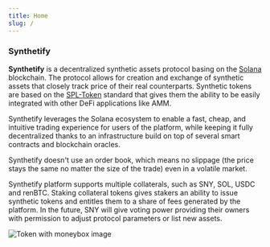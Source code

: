 ```yaml
---
title: Home
slug: /
---
```


### Synthetify

**Synthetify** is a decentralized synthetic assets protocol basing on the [Solana](https://solana.com/) blockchain. The protocol allows for creation and exchange of synthetic assets that closely track price of their real counterparts. Synthetic tokens are based on the [SPL-Token](https://spl.solana.com/token) standard that gives them the ability to be easily integrated with other DeFi applications like AMM.

Synthetify leverages the Solana ecosystem to enable a fast, cheap, and intuitive trading experience for users of the platform, while keeping it fully decentralized thanks to an infrastructure build on top of several smart contracts and blockchain oracles.

Synthetify doesn't use an order book, which means no slippage (the price stays the same no matter the size of the trade) even in a volatile market.

Synthetify platform supports multiple collaterals, such as SNY, SOL, USDC and renBTC. Staking collateral tokens gives stakers an ability to issue synthetic tokens and entitles them to a share of fees generated by the platform. In the future, SNY will give voting power providing their owners with permission to adjust protocol parameters or list new assets.

![Token with moneybox image](https://i.imgur.com/y4gsH7r.png)

